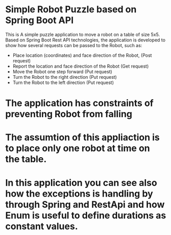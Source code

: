 # Simple Robot Puzzle based on Spring Boot API
This is A simple puzzle application to move a robot on a table of size 5x5. Based on Spring Boot Rest API technologies, the application is developed to show how several requests can be passed to the Robot, such as:
- Place location (coordinates) and face direction of the Robot, (Post request)
- Report the location and face direction of the Robot (Get request)
- Move the Robot one step forward (Put request)
- Turn the Robot to the right direction (Put request)
- Turn the Robot to the left direction (Put request)
# The application has constraints of preventing Robot from falling
# The assumtion of this appliaction is to place only one robot at time on the table. 

# In this application you can see also how the exceptions is handling by through Spring and RestApi and how Enum is useful to define durations as constant values.
